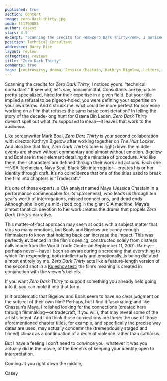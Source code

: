 ```yaml
---
published: true
section: Content
image: zero-dark-thirty.jpg
imdb: tt1790885
author: caseyt
stars: 4.5
excerpt: "Scanning the credits for <em>Zero Dark Thirty</em>, I noticed yours: &ldquo;technical consultant.&rdquo; It seemed, let&rsquo;s say, noncommittal. Consultants are by nature pretty specialized, hired for their expertise in a given field.  But your title implied a refusal to be pigeon-holed; you were defining your expertise on your own terms. And it struck me: what could be more perfect for someone working on a film that refuses the same basic consideration? In telling the story of the decade-long hunt for Osama Bin Laden, <em>Zero Dark Thirty</em> doesn&rsquo;t spell out what it&rsquo;s supposed to mean&mdash;it leaves that work to the audience."
position: Technical Consultant
addressee: Barry Rice
layout: review
categories: reviews
title: "Zero Dark Thirty"
comments: true
tags: [controversy, drama, Jessica Chastain, Kathryn Bigelow, Letters, war]
---
```

<p>Scanning the credits for <em>Zero Dark Thirty</em>, I noticed yours: &ldquo;technical consultant.&rdquo; It seemed, let&rsquo;s say, noncommittal. Consultants are by nature pretty specialized, hired for their expertise in a given field.  But your title implied a refusal to be pigeon-holed; you were defining your expertise on your own terms. And it struck me: what could be more perfect for someone working on a film that refuses the same basic consideration? In telling the story of the decade-long hunt for Osama Bin Laden, <em>Zero Dark Thirty</em> doesn&rsquo;t spell out what it&rsquo;s supposed to mean&mdash;it leaves that work to the audience.</p>
<p>Like screenwriter Mark Boal, <em>Zero Dark Thirty</em> is your second collaboration with director Kathryn Bigelow after working together on <em>The Hurt Locker</em>. And also like that film, <em>Zero Dark Thirty</em>&rsquo;s tone is right down the middle: events are shown without commentary and almost without emotion. Bigelow and Boal are in their element detailing the minutiae of procedure. And like them, their characters are defined through their work and actions. Each one&mdash;NSA Technician, Navy Seal, Black Site interrogator&mdash;creates his or her identity through craft. It&rsquo;s no coincidence that one of the titles used to break the film into chapters is &ldquo;Tradecraft.&rdquo;</p>
<p>It&rsquo;s one of these experts, a CIA analyst named Maya (Jessica Chastain in a performance commendable for its sparseness), who leads us through ten year&rsquo;s worth of interrogations, missed connections, and dead ends. Although she is only a mid-sized cog in the giant CIA machine, Maya&rsquo;s almost fanatical devotion  to her work creates the drama that propels <em>Zero Dark Thirty</em>&rsquo;s narrative.</p>
<p>This matter-of-fact approach may seem at odds with a subject matter that stirs so many emotions, but Boals and Bigelow are canny enough filmmakers to know that holding back can increase the impact. This was perfectly evidenced in the film&rsquo;s opening, constructed solely from distress calls made from the World Trade Center on September 11, 2001. Rarely&mdash;perhaps never&mdash;have I been so aware during a screening that everything to which I&rsquo;m responding, both intellectually and emotionally, is being dictated almost entirely by me. <em>Zero Dark Thirty </em>acts like a feature-length version of the second shot in a  <a href="http://en.wikipedia.org/wiki/Kuleshov_Effect&rdquo;">Kuleshov test</a>; the film&rsquo;s meaning is created in conjunction with the viewer&rsquo;s beliefs.</p>
<p>If you want <em>Zero Dark Thirty</em> to support something you already held going into it, you can mold it into that form.</p>
<p>Is it problematic that Bigelow and Boals seem to have no clear judgment on the subject of their own film? Perhaps, but I find it fascinating; and like Chastain&rsquo;s Maya, I relished looking for the connections (created here through filmmaking&mdash;or tradecraft, if you will), that may reveal some of the artist&rsquo;s intent. And I do think those connections are there: the use of those aforementioned chapter titles, for example, and specifically the precise way dates are used, may actually condemn the (tremendously staged and filmed) climax as a continuation of a cycle of violence rather than catharsis.</p>
<p>But I have a feeling I don&rsquo;t need to convince you, whatever it was you actually did in the movie, of the benefits of keeping your identity open to interpretation.</p>
<p>Coming at you right down the middle,</p>
<p>Casey</p>
